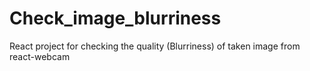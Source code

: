 # Check_image_blurriness
React project for checking the quality (Blurriness) of taken image from react-webcam
